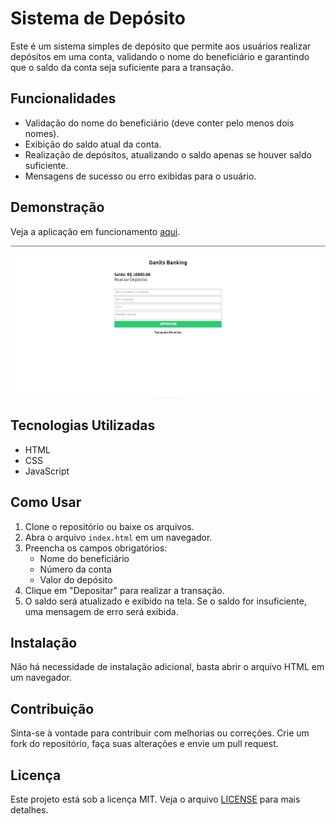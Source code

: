 # Sistema de Depósito

Este é um sistema simples de depósito que permite aos usuários realizar depósitos em uma conta, validando o nome do beneficiário e garantindo que o saldo da conta seja suficiente para a transação.

## Funcionalidades

- Validação do nome do beneficiário (deve conter pelo menos dois nomes).
- Exibição do saldo atual da conta.
- Realização de depósitos, atualizando o saldo apenas se houver saldo suficiente.
- Mensagens de sucesso ou erro exibidas para o usuário.

## Demonstração

Veja a aplicação em funcionamento [aqui](https://danits-banking.vercel.app).

![Preview da Aplicação](/preview.png)

## Tecnologias Utilizadas

- HTML
- CSS
- JavaScript

## Como Usar

1. Clone o repositório ou baixe os arquivos.
2. Abra o arquivo `index.html` em um navegador.
3. Preencha os campos obrigatórios:
   - Nome do beneficiário
   - Número da conta
   - Valor do depósito
4. Clique em "Depositar" para realizar a transação.
5. O saldo será atualizado e exibido na tela. Se o saldo for insuficiente, uma mensagem de erro será exibida.

## Instalação

Não há necessidade de instalação adicional, basta abrir o arquivo HTML em um navegador.

## Contribuição

Sinta-se à vontade para contribuir com melhorias ou correções. Crie um fork do repositório, faça suas alterações e envie um pull request.

## Licença

Este projeto está sob a licença MIT. Veja o arquivo [LICENSE](LICENSE) para mais detalhes.
